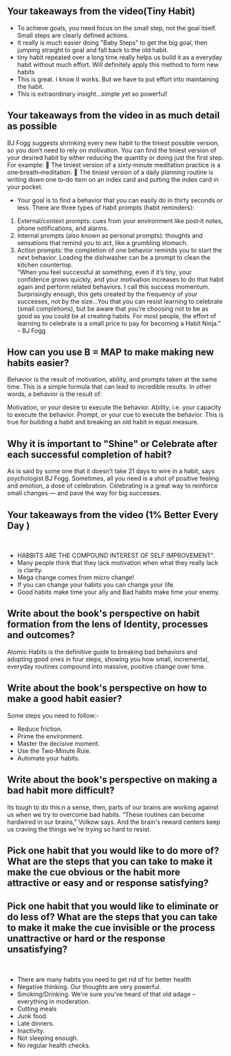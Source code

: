 <h2>Your takeaways from the video(Tiny Habit)</h2>

* To achieve goals, you need focus on the small step, not the goal itself. Small steps are clearly defined actions.
* It really is much easier doing "Baby Steps" to get the big goal, then jumping straight to goal and fall back to the old habit.
* tiny habit repeated over a long time really helps us build it as a everyday habit without much effort. Will definitely apply this method to form new habits
* This is great. I know it works. But we have to put effort into maintaining the habit. 
* This is extraordinary insight...simple yet so powerful!<br>

<h2>Your takeaways from the video in as much detail as possible</h2>

BJ Fogg suggests shrinking every new habit to the tiniest possible version, so you don’t need to rely on motivation. You can find the tiniest
version of your desired habit by either reducing the quantity or doing just the first step. For example:
 The tiniest version of a sixty‐minute meditation practice is a one‐breath‐meditation.
 The tiniest version of a daily planning routine is writing down one to‐do item on an index card and putting the index card in your
pocket.
* Your goal is to find a behavior that you can easily do in thirty seconds or less.
 There are three types of habit prompts (habit reminders):<br>
1. External/context prompts: cues from your environment like post‐it notes, phone notifications, and alarms.
2. Internal prompts (also known as personal prompts): thoughts and sensations that remind you to act, like a grumbling stomach.
3. Action prompts: the completion of one behavior reminds you to start the next behavior. Loading the dishwasher can be a
prompt to clean the kitchen countertop.<br>
“When you feel successful at something, even if it’s tiny, your confidence grows quickly, and your motivation increases to do that habit
again and perform related behaviors. I call this success momentum. Surprisingly enough, this gets created by the frequency of your
successes, not by the size...You that you can resist learning to celebrate (small completions), but be aware that you’re choosing not to
be as good as you could be at creating habits. For most people, the effort of learning to celebrate is a small price to pay for becoming a
Habit Ninja.” – BJ Fogg

<h2>How can you use B = MAP to make making new habits easier?</h2>
Behavior is the result of motivation, ability, and prompts taken at the same time. This is a simple formula that can lead to incredible results. In other words, a behavior is the result of:

Motivation, or your desire to execute the behavior.
Ability, i.e. your capacity to execute the behavior.
Prompt, or your cue to execute the behavior.
This is true for building a habit and breaking an old habit in equal measure. <br>

<h2>Why it is important to "Shine" or Celebrate after each successful completion of habit?</h2>
As is said by some one that it doesn’t take 21 days to wire in a habit, says psychologist BJ Fogg. Sometimes, all you need is a shot of positive feeling and emotion, a dose of celebration. Celebrating is a great way to reinforce small changes — and pave the way for big successes.<br>

<h2>Your takeaways from the video (1% Better Every Day )</h2><br>


*  HABBITS ARE THE COMPOUND INTEREST OF SELF IMPROVEMENT".<br>
*  Many people think that they lack motivation when what they really lack is clarity.<br>
*  Mega change comes from micro change!<br>
*  If you can change your habits you can change your life.<br>
*  Good habits make time your ally and Bad habits make time your enemy.<br>
  
<h2>Write about the book's perspective on habit formation from the lens of Identity, processes and outcomes?</h2>
Atomic Habits is the definitive guide to breaking bad behaviors and adopting good ones in four steps, showing you how small, incremental, everyday routines compound into massive, positive change over time.

<h2>Write about the book's perspective on how to make a good habit easier?</h2>

Some steps you need to follow:-<br>
* Reduce friction.
* Prime the environment.
* Master the decisive moment.
* Use the Two-Minute Rule. 
* Automate your habits.

<h2>Write about the book's perspective on making a bad habit more difficult?</h2>
Its tough to do this.n a sense, then, parts of our brains are working against us when we try to overcome bad habits. “These routines can become hardwired in our brains,” Volkow says. And the brain's reward centers keep us craving the things we're trying so hard to resist.

<h2>
Pick one habit that you would like to do more of? What are the steps that you can take to make it make the cue obvious or the habit more attractive or easy and or response satisfying?</h2>

<h2>Pick one habit that you would like to eliminate or do less of? What are the steps that you can take to make it make the cue invisible or the process unattractive or hard or the response unsatisfying?</h2><br>


* There are many habits you need to get rid of for better health
* Negative thinking. Our thoughts are very powerful.
* Smoking/Drinking. We're sure you've heard of that old adage – everything in moderation.
* Cutting meals
* Junk food.
* Late dinners.
* Inactivity. 
* Not sleeping enough.
* No regular health checks.

